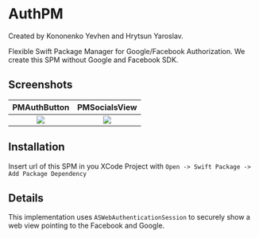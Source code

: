 # AuthPM

Created by Kononenko Yevhen and Hrytsun Yaroslav.

Flexible Swift Package Manager for Google/Facebook Authorization.
We create this SPM without Google and Facebook SDK.

## Screenshots

PMAuthButton                  |  PMSocialsView
:----------------------------:|:-------------------------------:
![](http://i.piccy.info/i9/612821a7a18987667200dc03915f8894/1616874301/41106/1422865/pmauthbuttonscr.jpg)| ![](http://i.piccy.info/i9/7c818771e5b85afefab45d7dc3a05fc4/1616874560/84939/1422865/SocialsView.jpg)

## Installation

Insert url of this SPM in you XCode Project with `Open -> Swift Package -> Add Package Dependency`

## Details

This implementation uses `ASWebAuthenticationSession` to securely show a web view pointing to the Facebook and Google.



